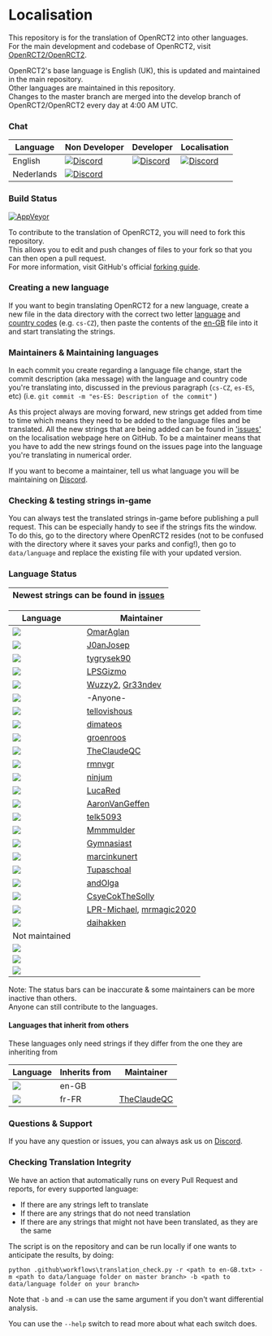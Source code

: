 <!--TO VIEW THE DOCUMENT CORRECTLY: USE LINE WRAP METHOD "NO WRAP"-->
<!--   Lines within these brackets are invisible and guides you   -->

# Localisation
This repository is for the translation of OpenRCT2 into other languages.<br/>
For the main development and codebase of OpenRCT2, visit [OpenRCT2/OpenRCT2](https://github.com/OpenRCT2/OpenRCT2).

OpenRCT2's base language is English (UK), this is updated and maintained in the main repository.<br/>
Other languages are maintained in this repository.<br/>
Changes to the master branch are merged into the develop branch of OpenRCT2/OpenRCT2 every day at 4:00 AM UTC.

### Chat
| Language | Non Developer | Developer | Localisation |
|----------|---------------|-----------|--------------|
| English | [![Discord](https://img.shields.io/badge/discord-general-blue.svg)](https://discord.gg/ZXZd8D8) | [![Discord](https://img.shields.io/badge/discord-development-yellowgreen.svg)](https://discord.gg/fsEwSWs) | [![Discord](https://img.shields.io/badge/discord-localisation-green.svg)](https://discord.gg/sxnrvX9) |
| Nederlands | [![Discord](https://img.shields.io/badge/discord-general-blue.svg)](https://discord.gg/cQYSXzW) | | |


### Build Status
[![AppVeyor](https://ci.appveyor.com/api/projects/status/fkf22bp6tw8lxg6m?svg=true)](https://ci.appveyor.com/project/OpenRCT2/localisation)

To contribute to the translation of OpenRCT2, you will need to fork this repository.<br/>
This allows you to edit and push changes of files to your fork so that you can then open a pull request.<br/>
For more information, visit GitHub's official [forking guide](https://guides.github.com/activities/forking/).

### Creating a new language
If you want to begin translating OpenRCT2 for a new language, create a new file in the data directory with the correct two letter [language](https://en.wikipedia.org/wiki/List_of_ISO_639-1_codes#Partial_ISO_639_table) and [country codes](https://en.wikipedia.org/wiki/ISO_3166-1_alpha-2#Decoding_table) (e.g. `cs-CZ`), then paste the contents of the [en-GB](https://github.com/OpenRCT2/OpenRCT2/blob/develop/data/language/en-GB.txt) file into it and start translating the strings.

### Maintainers & Maintaining languages
In each commit you create regarding a language file change, start the commit description (aka message) with the language and country code you're translating into, discussed in the previous paragraph (`cs-CZ`, `es-ES`, etc) (i.e. `git commit -m "es-ES: Description of the commit"` )

As this project always are moving forward, new strings get added from time to time which means they need to be added to the language files and be translated. All the new strings that are being added can be found in ['issues'](https://github.com/OpenRCT2/Localisation/issues) on the localisation webpage here on GitHub. To be a maintainer means that you have to add the new strings found on the issues page into the language you're translating in numerical order.

If you want to become a maintainer, tell us what language you will be maintaining on [Discord](https://discord.gg/sxnrvX9).

### Checking & testing strings in-game
You can always test the translated strings in-game before publishing a pull request. This can be especially handy to see if the strings fits the window.<br/>
To do this, go to the directory where OpenRCT2 resides (not to be confused with the directory where it saves your parks and config!), then go to `data/language` and replace the existing file with your updated version.

### Language Status
| Newest strings can be found in [issues](https://github.com/OpenRCT2/Localisation/issues) |
| -----------------------------------------------------------------------------------------|

| Language                                                                                                                                      |   | Maintainer                                                                                   |
|-----------------------------------------------------------------------------------------------------------------------------------------------|---|----------------------------------------------------------------------------------------------|
| [![](https://img.shields.io/badge/ar--EG-maintained-green.svg)](https://github.com/OpenRCT2/Localisation/blob/master/data/language/ar-EG.txt) |   | [OmarAglan](https://github.com/OmarAglan)                                                    |
| [![](https://img.shields.io/badge/ca--ES-maintained-green.svg)](https://github.com/OpenRCT2/Localisation/blob/master/data/language/ca-ES.txt) |   | [J0anJosep](https://github.com/J0anJosep)                                                    |
| [![](https://img.shields.io/badge/cs--CZ-maintained-green.svg)](https://github.com/OpenRCT2/Localisation/blob/master/data/language/cs-CZ.txt) |   | [tygrysek90](https://github.com/tygrysek90)                                                                                             |
| [![](https://img.shields.io/badge/da--DK-maintained-green.svg)](https://github.com/OpenRCT2/Localisation/blob/master/data/language/da-DK.txt) |   | [LPSGizmo](https://github.com/LPSGizmo)                                                      |
| [![](https://img.shields.io/badge/de--DE-maintained-green.svg)](https://github.com/OpenRCT2/Localisation/blob/master/data/language/de-DE.txt) |   | [Wuzzy2](https://github.com/Wuzzy2), [Gr33ndev](https://github.com/gr33ndev)                 |
| [![](https://img.shields.io/badge/en--GB-maintained-green.svg)](https://github.com/OpenRCT2/OpenRCT2/blob/develop/data/language/en-GB.txt   ) |   | -Anyone-                                                                                     |
| [![](https://img.shields.io/badge/eo--ZZ-maintained-green.svg)](https://github.com/OpenRCT2/Localisation/blob/master/data/language/eo-ZZ.txt) |   | [tellovishous](https://github.com/tellovishous)                                              |
| [![](https://img.shields.io/badge/es--ES-maintained-green.svg)](https://github.com/OpenRCT2/Localisation/blob/master/data/language/es-ES.txt) |   | [dimateos](https://github.com/dimateos) 		                                                   |
| [![](https://img.shields.io/badge/fi--FI-maintained-green.svg)](https://github.com/OpenRCT2/Localisation/blob/master/data/language/fi-FI.txt) |   | [groenroos](https://github.com/groenroos)                                                    |
| [![](https://img.shields.io/badge/fr--CA-maintained-green.svg)](https://github.com/OpenRCT2/Localisation/blob/master/data/language/fr-FR.txt) |   | [TheClaudeQC](https://github.com/TheClaudeQC)                                                     |
| [![](https://img.shields.io/badge/fr--FR-maintained-green.svg)](https://github.com/OpenRCT2/Localisation/blob/master/data/language/fr-FR.txt) |   | [rmnvgr](https://github.com/rmnvgr)                                                          |
| [![](https://img.shields.io/badge/gl--ES-maintained-green.svg)](https://github.com/OpenRCT2/Localisation/blob/master/data/language/gl-ES.txt)  |   | [ninjum](https://github.com/ninjum)                                                          |
| [![](https://img.shields.io/badge/it--IT-maintained-green.svg)](https://github.com/OpenRCT2/Localisation/blob/master/data/language/it-IT.txt) |   | [LucaRed](https://github.com/LucaRed)                                                        |
| [![](https://img.shields.io/badge/ja--JP-maintained-green.svg)](https://github.com/OpenRCT2/Localisation/blob/master/data/language/ja-JP.txt) |   | [AaronVanGeffen](https://github.com/AaronVanGeffen)                                          |
| [![](https://img.shields.io/badge/ko--KR-maintained-green.svg)](https://github.com/OpenRCT2/Localisation/blob/master/data/language/ko-KR.txt) |   | [telk5093](https://github.com/telk5093)                                                      |
| [![](https://img.shields.io/badge/nb--NO-maintained-green.svg)](https://github.com/OpenRCT2/Localisation/blob/master/data/language/nb-NO.txt) |   | [Mmmmulder](https://github.com/Mmmmulder)                                                    |
| [![](https://img.shields.io/badge/nl--NL-maintained-green.svg)](https://github.com/OpenRCT2/Localisation/blob/master/data/language/nl-NL.txt) |   | [Gymnasiast](https://github.com/Gymnasiast )                                                 |
| [![](https://img.shields.io/badge/pl--PL-maintained-green.svg)](https://github.com/OpenRCT2/Localisation/blob/master/data/language/pl-PL.txt) |   | [marcinkunert](https://github.com/marcinkunert)                                              |
| [![](https://img.shields.io/badge/pt--BR-maintained-green.svg)](https://github.com/OpenRCT2/Localisation/blob/master/data/language/pt-BR.txt) |   | [Tupaschoal](https://github.com/Tupaschoal)                                                  |
| [![](https://img.shields.io/badge/ru--RU-maintained-green.svg)](https://github.com/OpenRCT2/Localisation/blob/master/data/language/ru-RU.txt)     |   | [andOlga](https://github.com/andOlga)                                                                                             |
| [![](https://img.shields.io/badge/uk--UA-maintained-green.svg)](https://github.com/OpenRCT2/Localisation/blob/master/data/language/uk-UA.txt) |   | [CsyeCokTheSolly](https://github.com/CsyeCokTheSolly)                                        |
| [![](https://img.shields.io/badge/zh--CN-maintained-green.svg)](https://github.com/OpenRCT2/Localisation/blob/master/data/language/zh-CN.txt) |   | [LPR-Michael](https://github.com/LPR-Michael), [mrmagic2020](https://github.com/mrmagic2020) |
| [![](https://img.shields.io/badge/zh--TW-maintained-green.svg)](https://github.com/OpenRCT2/Localisation/blob/master/data/language/zh-TW.txt) |   | [daihakken](https://github.com/daihakken)                                                    |
| Not maintained <!-- Languages that are outdated with strings missing from OpenRCT2/vanilla-->                                                 |   |                                                                                              |
| [![](https://img.shields.io/badge/hu--HU-outdated-yellow.svg)](https://github.com/OpenRCT2/Localisation/blob/master/data/language/hu-HU.txt)  |   |                                                                                              |
| [![](https://img.shields.io/badge/sv--SE-outdated-yellow.svg)](https://github.com/OpenRCT2/Localisation/blob/master/data/language/sv-SE.txt)  |   |                                                                                              |
| [![](https://img.shields.io/badge/tr--TR-outdated-red.svg)](https://github.com/OpenRCT2/Localisation/blob/master/data/language/tr-TR.txt)     |   |                                                                                              |

Note:  The status bars can be inaccurate & some maintainers can be more inactive than others.<br/>
Anyone can still contribute to the languages.

#### Languages that inherit from others

These languages only need strings if they differ from the one they are inheriting from

| Language | Inherits from | Maintainer |          
| -------- | ------------- | ---------- |
| [![](https://img.shields.io/badge/en--US-maintained-green.svg)](https://github.com/OpenRCT2/Localisation/blob/master/data/language/en-US.txt) | en-GB |  |
| [![](https://img.shields.io/badge/fr--CA-maintained-green.svg)](https://github.com/OpenRCT2/Localisation/blob/master/data/language/fr-CA.txt) | fr-FR | [TheClaudeQC](https://github.com/TheClaudeQC) |

### Questions & Support

If you have any question or issues, you can always ask us on [Discord](https://discord.gg/sxnrvX9).

### Checking Translation Integrity

We have an action that automatically runs on every Pull Request and reports, for every supported language:

- If there are any strings left to translate
- If there are any strings that do not need translation
- If there are any strings that might not have been translated, as they are the same

The script is on the repository and can be run locally if one wants to anticipate the results, by doing:

```
python .github\workflows\translation_check.py -r <path to en-GB.txt> -m <path to data/language folder on master branch> -b <path to data/language folder on your branch>
```

Note that `-b` and `-m` can use the same argument if you don't want differential analysis.

You can use the `--help` switch to read more about what each switch does.
